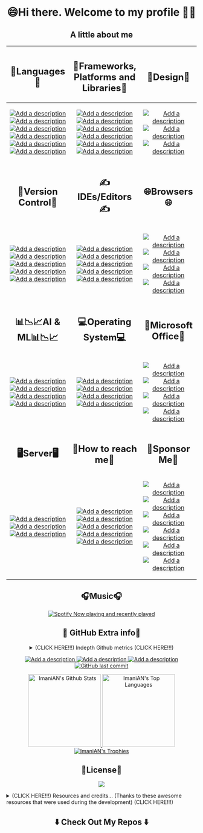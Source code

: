 <h1 align="center"> <!--- Level 2 Heading to align contents -->
  😄Hi there. Welcome to my profile 🤗👋
</h1>

<h2 align="center">A little about me</h2> <!--- Level 2 Heading to align contents -->
<table> <!--- Table Grid format for readability -->
  <thead>
    <tr>
      <th>
        <h2 align="center">🧠Languages🧠</h2> <!--- Level 2 Heading to align contents -->
      </th>
      <th>
        <h2 align="center">🥋Frameworks, Platforms and Libraries🥋</h2> <!--- Level 2 Heading to align contents -->
      </th>
      <th>
        <h2 align="center">🎨Design🎨</h2> <!--- Level 2 Heading to align contents -->
      </th>
    </tr>
  </thead>
  <tbody>
    <tr>
      <td> <!--- Contents for "🧠Languages🧠" -->
        <p align="center"> <!--- P tag to align contents -->
          <a href="https://www.microsoft.com/en-us/sql-server/sql-server-downloads">
            <img src="https://img.shields.io/badge/Microsoft%20SQL%20Sever-CC2927?style=for-the-badge&logo=microsoft%20sql%20server&logoColor=white" alt="Add a description" title= "Click on the link and check out the URL">
          </a>
          <a href="https://www.javascript.com/">
            <img src="https://img.shields.io/badge/javascript-%23323330.svg?style=for-the-badge&logo=javascript&logoColor=%23F7DF1E" alt="Add a description" title= "Click on the link and check out the URL">
          </a>
          <a href="https://www.w3schools.com/html/">
            <img src="https://img.shields.io/badge/html5-%23E34F26.svg?style=for-the-badge&logo=html5&logoColor=white" alt="Add a description" title= "Click on the link and check out the URL">
          </a>
          <a href="https://www.python.org/">
            <img src="https://img.shields.io/badge/python-3670A0?style=for-the-badge&logo=python&logoColor=ffdd54" alt="Add a description" title= "Click on the link and check out the URL">
          </a>
          <a href="https://www.w3schools.com/css/">
            <img src="https://img.shields.io/badge/css3-%231572B6.svg?style=for-the-badge&logo=css3&logoColor=white" alt="Add a description" title= "Click on the link and check out the URL">
          </a>
          <a href="https://docs.microsoft.com/en-us/dotnet/csharp/">
            <img src="https://img.shields.io/badge/c%23-%23239120.svg?style=for-the-badge&logo=c-sharp&logoColor=white" alt="Add a description" title= "Click on the link and check out the URL">
          </a>
        </p>
      </td>
      <td> <!--- Contents for "🥋Frameworks, Platforms and Libraries🥋" -->
        <p align="center"> <!--- P tag to align contents -->
          <a href="https://tailwindcss.com/">
            <img src="https://img.shields.io/badge/tailwind-%2338B2AC.svg?style=for-the-badge&logo=tailwind-css&logoColor=white" alt="Add a description" title= "Click on the link and check out the URL">
          </a>
          <a href="https://getbootstrap.com/">
            <img src="https://img.shields.io/badge/bootstrap-%23563D7C.svg?style=for-the-badge&logo=bootstrap&logoColor=white" alt="Add a description" title= "Click on the link and check out the URL">
          </a>
          <a href="https://nodejs.org/">
            <img src="https://img.shields.io/badge/node.js-6DA55F?style=for-the-badge&logo=node.js&logoColor=white" alt="Add a description" title= "Click on the link and check out the URL">
          </a>
          <a href="https://dotnet.microsoft.com/en-us/">
            <img src="https://img.shields.io/badge/.NET-5C2D91?style=for-the-badge&logo=.net&logoColor=white" alt="Add a description" title= "Click on the link and check out the URL">
          </a>
          <a href="https://jwt.io/">
            <img src="https://img.shields.io/badge/JWT-black?style=for-the-badge&logo=JSON%20web%20tokens" alt="Add a description" title= "Click on the link and check out the URL">
          </a>
          <a href="https://www.npmjs.com/">
            <img src="https://img.shields.io/badge/NPM-%23000000.svg?style=for-the-badge&logo=npm&logoColor=white" alt="Add a description" title= "Click on the link and check out the URL">
            </a>
        </p>
      </td>
      <td> <!--- Contents for "🎨Design🎨" -->
        <p align="center"> <!--- P tag to align contents -->
          <a href="https://www.adobe.com/africa/products/dreamweaver.html">
            <img src="https://img.shields.io/badge/Adobe%20Dreamweaver-FF61F6.svg?style=for-the-badge&logo=Adobe%20Dreamweaver&logoColor=white" alt="Add a description" title= "Click on the link and check out the URL">
          </a>
          <a href="https://www.figma.com/">
            <img src="https://img.shields.io/badge/figma-%23F24E1E.svg?style=for-the-badge&logo=figma&logoColor=white" alt="Add a description" title= "Click on the link and check out the URL">
          </a>
          <a href="https://www.gimp.org/">
            <img src="https://img.shields.io/badge/Gimp-657D8B?style=for-the-badge&logo=gimp&logoColor=FFFFFF" alt="Add a description" title= "Click on the link and check out the URL">
          </a>
        </p>
      </td>
    </tr>
    <tr>
      <td>
        <h2 align="center">🧙Version Control🧙 </h2> <!--- Level 2 Heading to align contents -->
      </td>
      <td>
        <h2 align="center">✍IDEs/Editors✍</h2> <!--- Level 2 Heading to align contents -->
      </td>
            <td>
        <h2 align="center">🌐Browsers🌐</h2> <!--- Level 2 Heading to align contents -->
      </td>
    </tr>
    <tr>
      <td> <!--- Contents for "🧙Version Control🧙" -->
        <p align="center"> <!--- P tag to align contents -->
          <a href="https://github.com/features/actions">
            <img src="https://img.shields.io/badge/github%20actions-%232671E5.svg?style=for-the-badge&logo=githubactions&logoColor=white" alt="Add a description" title= "Click on the link and check out the URL">
          </a>
          <a href="https://about.gitlab.com/">
            <img src="https://img.shields.io/badge/GitLab%20CI-%23181717.svg?style=for-the-badge&logo=gitlab&logoColor=white" alt="Add a description" title= "Click on the link and check out the URL">
          </a>
          <a href="https://about.gitlab.com/">
            <img src="https://img.shields.io/badge/gitlab-%23181717.svg?style=for-the-badge&logo=gitlab&logoColor=white" alt="Add a description" title= "Click on the link and check out the URL">
          </a>
          <a href="https://github.com/ImaniAN">
            <img src="https://img.shields.io/badge/github-%23121011.svg?style=for-the-badge&logo=github&logoColor=white" alt="Add a description" title= "Click on the link and check out the URL">
          </a>
          <a href="https://git-scm.com/">
            <img src="https://img.shields.io/badge/git-%23F05033.svg?style=for-the-badge&logo=git&logoColor=white" alt="Add a description" title= "Click on the link and check out the URL">
          </a>
        </p>
      </td>
      <td> <!--- Contents for "✍IDEs/Editors✍" -->
        <p align="center"> <!--- P tag to align contents -->
          <a href="https://code.visualstudio.com/">
            <img src="https://img.shields.io/badge/Visual%20Studio%20Code-0078d7.svg?style=for-the-badge&logo=visual-studio-code&logoColor=white" alt="Add a description" title= "Click on the link and check out the URL">
          </a>
          <a href="https://visualstudio.microsoft.com/">
            <img src="https://img.shields.io/badge/Visual%20Studio-5C2D91.svg?style=for-the-badge&logo=visual-studio&logoColor=white" alt="Add a description" title= "Click on the link and check out the URL">
          </a>
          <a href="https://www.jetbrains.com/pycharm/">
            <img src="https://img.shields.io/badge/pycharm-143?style=for-the-badge&logo=pycharm&logoColor=black&color=black&labelColor=green" alt= "Add a description" title= "Click on the link and check out the URL">
          </a>
          <a href="https://www.postman.com/">
            <img src="https://img.shields.io/badge/Postman-FF6C37?style=for-the-badge&logo=postman&logoColor=white" alt="Add a description" title= "Click on the link and check out the URL">
          </a>
          <a href="https://jupyter.org/">
            <img src="https://img.shields.io/badge/jupyter-%23FA0F00.svg?style=for-the-badge&logo=jupyter&logoColor=white" alt="Add a description" title= "Click on the link and check out the URL">
          </a>
        </p>
      </td>
      <td> <!--- Contents for "🌐Browsers🌐" -->
        <p align="center"> <!--- P tag to align contents -->
          <a href="https://www.google.com/chrome/">
            <img src="https://img.shields.io/badge/Google%20Chrome-4285F4?style=for-the-badge&logo=GoogleChrome&logoColor=white" alt="Add a description" title= "Click on the link and check out the URL">
          </a>
          <a href="https://www.mozilla.org/en-US/firefox/new/">
            <img src="https://img.shields.io/badge/Firefox-FF7139?style=for-the-badge&logo=Firefox-Browser&logoColor=white" alt="Add a description" title= "Click on the link and check out the URL">
          </a>
          <a href="https://brave.com/">
            <img src="https://img.shields.io/badge/Brave-FB542B?style=for-the-badge&logo=Brave&logoColor=white" alt="Add a description" title= "Click on the link and check out the URL">
          </a>
          <a href="https://www.torproject.org/">
            <img src="https://img.shields.io/badge/Tor-7D4698?style=for-the-badge&logo=Tor-Browser&logoColor=white" alt="Add a description" title= "Click on the link and check out the URL">
          </a>
        </p>
      </td>
    </tr>
    <tr>
    </tr>
    <tr>
    </tr>
    <tr>
      <td>
        <h2 align="center">📊📉📈AI & ML📊📉📈</h2> <!--- Level 2 Heading to align contents -->
      </td>
      <td>
        <h2 align="center">💻Operating System💻</h2> <!--- Level 2 Heading to align contents -->
      </td>
      <td>
        <h2 align="center">🏢Microsoft Office🏢</h2> <!--- Level 2 Heading to align contents -->
      </td>
    </tr>
    <tr>
      <td> <!--- Contents for "📊📉📈AI & ML📊📉📈" -->
        <p align="center"> <!--- P tag to align contents -->
        <a href="https://scikit-learn.org/">
          <img src="https://img.shields.io/badge/scikit--learn-%23F7931E.svg?style=for-the-badge&logo=scikit-learn&logoColor=white" alt="Add a description" title= "Click on the link and check out the URL">
        </a>
        <a href="https://pandas.pydata.org/">
          <img src="https://img.shields.io/badge/pandas-%23150458.svg?style=for-the-badge&logo=pandas&logoColor=white" alt="Add a description" title= "Click on the link and check out the URL">
        </a>
        <a href="https://numpy.org/">
          <img src="https://img.shields.io/badge/numpy-%23013243.svg?style=for-the-badge&logo=numpy&logoColor=white" alt="Add a description" title= "Click on the link and check out the URL">
        </a>
        <a href="https://scipy.org/">
          <img src="https://img.shields.io/badge/SciPy-%230C55A5.svg?style=for-the-badge&logo=scipy&logoColor=%white" alt="Add a description" title= "Click on the link and check out the URL">
          </a>
        </p>
      </td>
      <td> <!--- Contents for "💻Operating System💻" -->
        <p align="center"> <!--- P tag to align contents -->
          <a href="https://www.microsoft.com/en-za/windows">
            <img src="https://img.shields.io/badge/Windows%2010-0078D6?style=for-the-badge&logo=windows&logoColor=white" alt="Add a description" title= "Click on the link and check out the URL">
          </a>
          <a href="https://ubuntu.com/">
            <img src="https://img.shields.io/badge/Ubuntu%2022-E95420?style=for-the-badge&logo=ubuntu&logoColor=white" alt="Add a description" title= "Click on the link and check out the URL">
          </a>
          <a href="https://www.google.com/chromebook/chrome-os/">
            <img src="https://img.shields.io/badge/chrome%20os-3d89fc?style=for-the-badge&logo=google%20chrome&logoColor=white" alt="Add a description" title= "Click on the link and check out the URL">
          </a>
          <a href="https://www.kali.org/">
            <img src="https://img.shields.io/badge/Kali-268BEE?style=for-the-badge&logo=kalilinux&logoColor=white" alt="Add a description" title= "Click on the link and check out the URL">
          </a>
        </p>
      </td>
      <td> <!--- Contents for "🏢Microsoft Office🏢" -->
        <p align="center"> <!--- P tag to align contents -->
        <a href="https://www.microsoft.com/en-us/microsoft-365/powerpoint">
          <img src="https://img.shields.io/badge/Microsoft_PowerPoint-B7472A?style=for-the-badge&logo=microsoft-powerpoint&logoColor=white" alt="Add a description" title= "Click on the link and check out the URL">
        </a>
        <a href="https://www.microsoft.com/en-za/microsoft-365/access">
          <img src="https://img.shields.io/badge/Microsoft_Access-A4373A?style=for-the-badge&logo=microsoft-access&logoColor=white" alt="Add a description" title= "Click on the link and check out the URL">
        </a>
        <a href="https://www.microsoft.com/en-za/microsoft-365/excel">
          <img src="https://img.shields.io/badge/Microsoft_Excel-217346?style=for-the-badge&logo=microsoft-excel&logoColor=white" alt="Add a description" title= "Click on the link and check out the URL">
        </a>
        <a href="https://www.microsoft.com/en-us/microsoft-365/word">
          <img src="https://img.shields.io/badge/Microsoft_Word-2B579A?style=for-the-badge&logo=microsoft-word&logoColor=white" alt="Add a description" title= "Click on the link and check out the URL">
        </a>
        </p>
      </td>
    </tr>
    <tr>
    </tr>
    <tr>
    </tr>
    <tr>
          <td>
        <h2 align="center">🖥️Server🖥️</h2> <!--- Level 2 Heading to align contents -->
      </td>
      <td>
        <h2 align="center">📲How to reach me📲</h2> <!--- Level 2 Heading to align contents -->
      </td>
      <td>
        <h2 align="center">🙏Sponsor Me🙏</h2> <!--- Level 2 Heading to align contents -->
      </td>
    </tr>
    <tr>
          <td> <!--- Contents for "🖥️Server🖥️" -->
        <p align="center"> <!--- P tag to align contents -->
         <a href="https://www.microsoft.com/en-za/windows">
          <img src="https://img.shields.io/badge/Windows%20Server-0078D6?style=for-the-badge&logo=windows&logoColor=white" alt="Add a description" title= "Click on the link and check out the URL">
        <a href="https://www.apache.org/">
          <img src="https://img.shields.io/badge/apache-%23D42029.svg?style=for-the-badge&logo=apache&logoColor=white" alt="Add a description" title= "Click on the link and check out the URL">
        </a>
        <a href="https://www.nginx.com/">
          <img src="https://img.shields.io/badge/nginx-%23009639.svg?style=for-the-badge&logo=nginx&logoColor=white" alt="Add a description" title= "Click on the link and check out the URL">
        </a>
        </p>
      </td>
      <td> <!--- Contents for "📲How to reach me📲" -->
        <p align="center"> <!--- P tag to align contents -->
          </a>
          <a href="mailto:imani.niyigena@outlook.com">
            <img src="https://img.shields.io/badge/Microsoft_Outlook-0078D4?style=for-the-badge&logo=microsoft-outlook&logoColor=white" alt="Add a description" title= "Click on the link and check out the URL">
          </a>
          <a href="https://github.com/ImaniAN">
            <img src="https://img.shields.io/github/followers/ImaniAN?label=ImaniAN&logo=GitHub&style=for-the-badge" alt="Add a description" title= "Click on the link and check out the URL">
          </a>
          <a href="https://linktr.ee/imaniniyigena">
            <img src="https://img.shields.io/badge/linktr.ee-1de9b6?style=for-the-badge&logo=linktree&logoColor=white" alt="Add a description" title= "Click on the link and check out the URL">
          </a>
          <a href="https://www.linkedin.com/in/imani-niyigena-04ab47136/">
            <img src="https://img.shields.io/badge/linkedin-%230077B5.svg?style=for-the-badge&logo=linkedin&logoColor=white" alt="Add a description" title= "Click on the link and check out the URL">
          </a>
          <a href="mailto:imanix8@gmail.com">
            <img src="https://img.shields.io/badge/Gmail-D14836?style=for-the-badge&logo=gmail&logoColor=white" alt="Add a description" title= "Click on the link and check out the URL">
          </a>
       </p>
      </td>
      <td> <!--- Contents for "🙏Sponsor Me🙏" -->
      <p align="center"> <!--- P tag to align contents -->
        <a href="https://www.buymeacoffee.com/KingIAN">
          <img src="https://img.shields.io/badge/Buy%20Me%20a%20Coffee-ffdd00?style=for-the-badge&logo=buy-me-a-coffee&logoColor=black" alt="Add a description" title= "Click on the link and check out the URL">
        </a>
        <a href="https://www.blockchain.com/explorer/addresses/eth/0x0fE164Fa8e566908aa873a0610170d49804bC123">
          <img src="https://img.shields.io/badge/Ethereum-3C3C3D?style=for-the-badge&logo=Ethereum&logoColor=white" alt="Add a description" title= "Click on the link and check out the URL">
        </a>
        <a href="https://blockchair.com/litecoin/address/MKgSAbMUhrjbKVzak9KHJ6HvBD75rHd4oZ">
          <img src="https://img.shields.io/badge/Litecoin-A6A9AA?style=for-the-badge&logo=Litecoin&logoColor=white" alt="Add a description" title= "Click on the link and check out the URL">
        </a>
        <a href="https://www.blockchain.com/explorer/addresses/btc/3GJ2JR5m8iTGr6XufSJ7cRhv5iotfydSs4">
          <img src="https://img.shields.io/badge/Bitcoin-000?style=for-the-badge&logo=bitcoin&logoColor=white" alt="Add a description" title= "Click on the link and check out the URL">
        </a>
        <a href="https://www.paypal.me/ImaniNiyigena">
          <img src="https://img.shields.io/badge/PayPal-00457C?style=for-the-badge&logo=paypal&logoColor=white" alt="Add a description" title= "Click on the link and check out the URL">
        </a>
        <a href="https://xrpscan.com/account/rsRy14FvipgqudiGmptJBhr1RtpsgfzKMM">
          <img src="https://img.shields.io/badge/Xrp-black?style=for-the-badge&logo=xrp&logoColor=white" alt="Add a description" title= "Click on the link and check out the URL">
        </a>
      </p>
      </td>
    </tr>
  </tbody>
</table>

<h2 align="center">🎧Music🎧</h2> <!--- Level 2 Heading to align contents -->

<p align="center"> <!--- P tag to align contents -->
  <a href="https://open.spotify.com/user/3le8v925s45h586cyv9dfpdlt" align="center"> <!--- Spotify currently playing and last played with link to Spotify Account -->
    <img src="https://spotify-github-profile.vercel.app/api/view?uid=3le8v925s45h586cyv9dfpdlt&cover_image=true&theme=default&bar_color_cover=true" align="center" alt="Spotify Now playing and recently played" title= "Click on the link and check out the URL">
  </a><!--- Spotify currently playing and last played with link to Spotify Account -->
</p>

<h2 align="center">🤝 GitHub Extra info🤝</h2> <!--- Level 2 Heading to align contents -->
<details align="center">
  <summary>
  (CLICK HERE!!!) Indepth Github metrics (CLICK HERE!!!)
  </summary>
  <ol>
    <li><p align="center">
<img src="https://metrics.lecoq.io/ImaniAN?template=classic&languages=1&lines=1&habits=1&repositories=1&achievements=1&notable=1&base=header%2C%20activity%2C%20community%2C%20repositories%2C%20metadata&base.indepth=false&base.hireable=false&base.skip=false&repositories.batch=100&repositories.forks=false&repositories.affiliations=owner&languages=false&languages.ignored=html%2C%20css%2C&languages.limit=8&languages.threshold=0%25&languages.other=false&languages.colors=github&languages.sections=most-used&languages.indepth=false&languages.analysis.timeout=15&languages.analysis.timeout.repositories=7.5&languages.categories=markup%2C%20programming&languages.recent.categories=markup%2C%20programming&languages.recent.load=300&languages.recent.days=14&lines=false&lines.sections=base&lines.repositories.limit=4&lines.history.limit=1&habits=false&habits.from=200&habits.days=14&habits.facts=true&habits.charts=false&habits.charts.type=classic&habits.trim=false&habits.languages.limit=8&habits.languages.threshold=0%25&repositories=false&repositories.featured=Python-function-exercises%2C%20Kasino%2C%20VayaTaxi%2C%20SvelteSupaRise%2C%20STEMcarta%2C%20STEMit%2C%20Personal-WebSite%2C%20ImaniAN%2C%20SkillsWorks%2C%20A-FullStack-Dev-RoadMap%2C%20CryptoTrader%2C%20Fathom-Growth-Solutions-Website%2C%20GitHub-Search-Follow%2C%20DevGram%2C%20CryptoTokens%2C%20AppointMate%2C%20PhandaMo%2C%20Iduka&repositories.pinned=0&repositories.starred=0&repositories.random=0&repositories.order=featured%2C%20pinned%2C%20starred%2C%20random&achievements=false&achievements.threshold=X&achievements.secrets=true&achievements.display=detailed&achievements.limit=0&notable=false&notable.from=all&notable.repositories=true&notable.indepth=false&notable.types=commit&notable.self=true&config.timezone=Africa%2FJohannesburg" width="100%"></img></p></li>
  </ol>
</details>
<p align="center"> <!--- P tag to align contents -->
  <a href="https://github.com/ImaniAN">
    <img src="https://komarev.com/ghpvc/?username=ImaniAN&&style=for-the-badge" alt="Add a description" title= "Click on the link and check out the URL">
  </a>
  <a href="https://github.com/ImaniAN/ImaniAN/network/members">
    <img src="https://img.shields.io/github/forks/ImaniAN/ImaniAN?style=for-the-badge&color=1D70B8&logo=GitHub&logoColor=FFFFFF&label=Repo%20Forks" alt="Add a description" title= "Click on the link and check out the URL">
   </a>
     <a href="https://github.com/ImaniAN/ImaniAN/stargazers">
    <img src="https://img.shields.io/github/stars/ImaniAN/ImaniAN?style=for-the-badge&logo=GitHub&logoColor=FFFFFF&color=1D70B8&label=Repo%20Stargazers" alt="Add a description" title= "Click on the link and check out the URL">
   </a>
  <a href="https://github.com/ImaniAN">
   <img alt="GitHub last commit" src="https://img.shields.io/github/last-commit/ImaniAN/ImaniAN?style=for-the-badge&color=1D70B8&logo=GitHub&logoColor=FFFFFF&label=Last%20Updated" title= "Click on the link and check out the URL">
  </a>
    </p>
  <p align="center"> <!--- P tag to align contents -->
    <a href="https://github.com/ImaniAN">
      <img alt="ImaniAN's Github Stats" title= "Click on the link and check out the URL" src="https://denvercoder1-github-readme-stats.vercel.app/api/?username=ImaniAN&show_icons=true&count_private=true&layout=compact&theme=gotham" height="192px">
    </a>
    <a href="https://github.com/ImaniAN">
    <img alt="ImaniAN's Top Languages" title= "Click on the link and check out the URL" src="https://github-readme-stats.vercel.app/api/top-langs/?username=ImaniAN&langs_count=9&layout=compact&theme=gotham" height="192px">
    </a>
    <br>
      <a href="https://github.com/ImaniAN">
      <img alt="ImaniAN's Trophies" title= "Click on the link and check out the URL" src="https://github-profile-trophy.vercel.app/?username=ImaniAN&column=4&theme=juicyfresh">
    </a>
</p>
<h2 align="center">🔐License🔐</h2> <!--- Level 2 Heading to align contents -->
<p align="center"> <!--- P tag to align contents -->
  <a href="https://github.com/ImaniAN/ImaniAN/blob/main/LICENSE">
    <img src="https://img.shields.io/github/license/ImaniAN/ImaniAN?style=for-the-badge&color=1D70B8">
  </a>
</p>

<details>
  <summary>
  (CLICK HERE!!!) Resources and credits... (Thanks to these awesome resources that were used during the development) (CLICK HERE!!!)
  </summary>
  <ol>
    <li><a href="https://github.com/stars/ImaniAN/lists/readme">My personal list of GitHub ReadMe resources</a></li>
    <li><a href="https://awesome-github-readme-profile.netlify.app/">A Collection of GitHub Profiles with awesome ReadMe by categories</a></li>
    <li><a href="https://arturssmirnovs.github.io/github-profile-readme-generator/">GitHub Profile ReadMe Generator by arturssmirnovs</a></li>
    <li><a href="https://github.com/abhisheknaiidu/abhisheknaiidu">A GitHub Profile - abhisheknaiidu </a></li>
    <li><a href="https://github.com/DenverCoder1/DenverCoder1">A GitHub Profile - DenverCoder1</a></li>
    <li><a href="https://github.com/liununu/liununu">A GitHub Profile - liununu</a></li>
    <li><a href="https://github.com/Ileriayo/markdown-badges">Markdown Badges by Ileriayo</a></li>
    <li><a href="https://github.com/lowlighter/metrics">GitHub Account/Repo Metric by lowlighter</a></li>
    <li><a href="https://github.com/matiassingers/awesome-readme">Awesome ReadMe's by matiassingers</a></li>
    <li><a href="https://github.com/dec0dOS/amazing-github-template#acknowledgements">Awesome ReadMe acknowledgements by dec0dOS</a></li>
    <li><a href="https://github.com/dec0dOS/amazing-github-template">Awesome ReadMe's by dec0dOS</a></li>
    <li><a href="https://github.com/abhisheknaiidu/awesome-github-profile-readme">Awesome ReadMe's by abhisheknaiidu</a></li>
    <li><a href="https://spotify-github-profile.vercel.app/api/login">Spotify GitHub Profile Connecter (The one I used) </a></li>
    <li><a href="https://github.com/kittinan/spotify-github-profile">Spotify GitHub Profile Connecter by kittinan</a></li>
    <li><a href="https://rahuldkjain.github.io/gh-profile-readme-generator/">GitHub Profile ReadMe Generator by rahuldkjain</a></li>
    <li><a href="https://github.com/anuraghazra/github-readme-stats">GitHub Stats by anuraghazra</a></li>
    <li><a href="https://github.com/arturssmirnovs/github-profile-views-counter">Github Profile Views Counter by arturssmirnovs</a></li>
    <li><a href="https://github.com/ryo-ma/github-profile-trophy">Github Profile Trophies by ryo-ma</a></li>
    <li><a href="https://github.com/DenverCoder1/github-readme-streak-stats">Github ReadMe Streak Stats by DenverCoder1</a></li>
    <li><a href="https://github.com/Ashutosh00710/github-readme-activity-graph">Github Readme Activity Graph Ashutosh00710</a></li>
    <li><a href="https://github.com/simple-icons/simple-icons">'Simple Icons' Repo</a></li>
    <li><a href="https://github-readme-streak-stats.herokuapp.com/demo/">Github ReadMe Streak Stats</a></li>
    <li><a href="https://coderjojo.github.io/creative-profile-readme/">A Collection of GitHub Profiles with awesome ReadMe</a></li>
  </ol>
</details>

<h2  align="center">⬇️ Check Out My Repos ⬇️ </h2>

<!--
# Top 5 Badges That Will Take Your GitHub Repository to the Next Level
## 1. GitHub Stats
![Your Repository's Stats](https://github-readme-stats.vercel.app/api?username=Tanu-N-Prabhu&show_icons=true)
## 2. Most Used Languages
![Your Repository's Stats](https://github-readme-stats.vercel.app/api/top-langs/?username=Tanu-N-Prabhu&theme=blue-green)
## 3. Contributors Badge
![Your Repository's Stats](https://contrib.rocks/image?repo=Tanu-N-Prabhu/Python)
## 4. Random Joke Generator
![Jokes Card](https://readme-jokes.vercel.app/api)
## 5. Profile View Counter
![Profile View Counter](https://komarev.com/ghpvc/?username=ImaniAN)
### Repository View Counter - HITS
![Hits](https://hitcounter.pythonanywhere.com/count/tag.svg?url=https://github.com/Tanu-N-Prabhu/Python)
 -->

 <!--- SECTION START: Contents for Number of profile visitors -->
<!--   <div align="center">
  <br>
    <p align="centre"><b>Number of profile visitors</b></p>
    <p align="center"><img align="center" src="https://profile-counter.glitch.me/{ImaniAN}/count.svg" /></p>
  <br>
 </div>
<p align="center">
  <img align="" height='120px' src="https://raw.githubusercontent.com/rodrigograca31/rodrigograca31/master/matrix.svg" />
</p>
 <hr> -->
 <!--- SECTION END: Contents for Number of profile visitors -->
